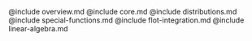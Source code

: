 @include overview.md
@include core.md
@include distributions.md
@include special-functions.md
@include flot-integration.md
@include linear-algebra.md
